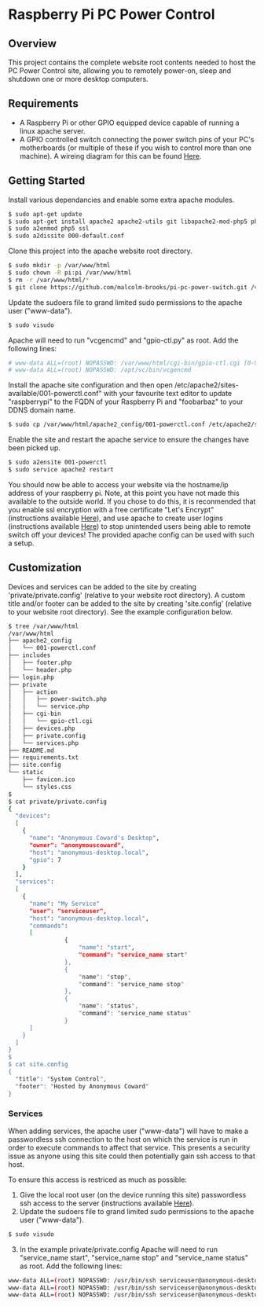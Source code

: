# Raspberry Pi PC Power Control

## Overview
This project contains the complete website root contents needed to host the PC Power Control site, allowing you to remotely power-on, sleep and shutdown one or more desktop computers.

## Requirements
* A Raspberry Pi or other GPIO equipped device capable of running a linux apache server.
* A GPIO controlled switch connecting the power switch pins of your PC's motherboards (or multiple of these if you wish to control more than one machine). A wireing diagram for this can be found [Here](http://www.overclock.net/t/1429479/remote-power-switch-for-my-pc-using-a-raspberry-pi/20#post_21592386).

## Getting Started
Install various dependancies and enable some extra apache modules.
```bash
$ sudo apt-get update
$ sudo apt-get install apache2 apache2-utils git libapache2-mod-php5 php5 python python-pip
$ sudo a2enmod php5 ssl
$ sudo a2dissite 000-default.conf
```
Clone this project into the apache website root directory.
```bash
$ sudo mkdir -p /var/www/html
$ sudo chown -R pi:pi /var/www/html
$ rm -r /var/www/html/*
$ git clone https://github.com/malcolm-brooks/pi-pc-power-switch.git /var/www/html/
```
Update the sudoers file to grand limited sudo permissions to the apache user ("www-data").
```bash
$ sudo visudo
```
Apache will need to run "vcgencmd" and "gpio-ctl.py" as root. Add the following lines:
```bash
# www-data ALL=(root) NOPASSWD: /var/www/html/cgi-bin/gpio-ctl.cgi [0-9] [0-9], /var/www/html/cgi-bin/gpio-ctl.cgi [0-9][0-9] [0-9]
# www-data ALL=(root) NOPASSWD: /opt/vc/bin/vcgencmd
``` 
Install the apache site configuration and then open /etc/apache2/sites-available/001-powerctl.conf" with your favourite text editor to update "raspberrypi" to the FQDN of your Raspberry Pi and "foobarbaz" to your DDNS domain name.
```bash
$ sudo cp /var/www/html/apache2_config/001-powerctl.conf /etc/apache2/sites-available/
```
Enable the site and restart the apache service to ensure the changes have been picked up.
```bash
$ sudo a2ensite 001-powerctl
$ sudo service apache2 restart
```
You should now be able to access your website via the hostname/ip address of your raspberry pi. Note, at this point you have not made this available to the outside world. If you chose to do this, it is reconmended that you enable ssl encryption with a free certificate "Let's Encrypt" (instructions available [Here](https://github.com/Neilpang/acme.sh)), and use apache to create user logins (instructions available [Here](https://www.digitalocean.com/community/tutorials/how-to-set-up-password-authentication-with-apache-on-ubuntu-14-04)) to stop unintended users being able to remote switch off your devices! The provided apache config can be used with such a setup.

## Customization
Devices and services can be added to the site by creating 'private/private.config' (relative to your website root directory).
A custom title and/or footer can be added to the site by creating 'site.config' (relative to your website root directory). 
See the example configuration below.
```bash
$ tree /var/www/html
/var/www/html
├── apache2_config
│   └── 001-powerctl.conf
├── includes
│   ├── footer.php
│   └── header.php
├── login.php
├── private
│   ├── action
│   │   ├── power-switch.php
│   │   └── service.php
│   ├── cgi-bin
│   │   └── gpio-ctl.cgi
│   ├── devices.php
│   ├── private.config
│   └── services.php
├── README.md
├── requirements.txt
├── site.config
└── static
    ├── favicon.ico
    └── styles.css
$
$ cat private/private.config
{
  "devices":
  [
    {
      "name": "Anonymous Coward's Desktop",
      "owner": "anonymouscoward",
      "host": "anonymous-desktop.local",
      "gpio": 7
    }
  ],
  "services":
  [
    {
      "name": "My Service"
      "user": "serviceuser",
      "host": "anonymous-desktop.local",
      "commands":
      [
				{
					"name": "start",
					"command": "service_name start"
				},
				{
					"name": "stop",
					"command": "service_name stop"
				},
				{
					"name": "status",
					"command": "service_name status"
				}
      ]
    }
  ]
}
$
$ cat site.config
{
  "title": "System Control",
  "footer": "Hosted by Anonymous Coward"
}
```
### Services
When adding services, the apache user ("www-data") will have to make a passwordless ssh connection to the host on which the service is run in order to execute commands to affect that service. This presents a security issue as anyone using this site could then potentially gain ssh access to that host.

To ensure this access is restriced as much as possible:
1. Give the local root user (on the device running this site) passwordless ssh access to the server (instructions available [Here](http://www.philchen.com/2007/07/28/how-to-enable-passwordless-authentication-with-ssh)).
2. Update the sudoers file to grand limited sudo permissions to the apache user ("www-data").
```bash
$ sudo visudo
```
3. In the example private/private.config Apache will need to run "service_name start", "service_name stop" and "service_name status" as root. Add the following lines:
```bash
www-data ALL=(root) NOPASSWD: /usr/bin/ssh serviceuser@anonymous-desktop.local service_name start
www-data ALL=(root) NOPASSWD: /usr/bin/ssh serviceuser@anonymous-desktop.local service_name stop
www-data ALL=(root) NOPASSWD: /usr/bin/ssh serviceuser@anonymous-desktop.local service_name status
```
